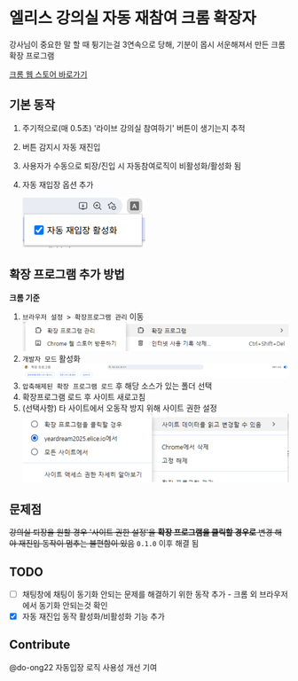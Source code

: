 # 엘리스 강의실 자동 재참여 크롬 확장자

강사님이 중요한 말 할 때 튕기는걸 3연속으로 당해, 기분이 몹시 서운해져서 만든 크롬 확장 프로그램

[크롬 웹 스토어 바로가기](https://chromewebstore.google.com/detail/auto-click-button/kpacbffelakjndjdnopnepgcelbfdcfj?authuser=0&hl=ko)

## 기본 동작

1. 주기적으로(매 0.5초) '라이브 강의실 참여하기' 버튼이 생기는지 추적
2. 버튼 감지시 자동 재진입
3. 사용자가 수동으로 퇴장/진입 시 자동참여로직이 비활성화/활성화 됨
4. 자동 재입장 옵션 추가 

   ![alt text](docs/images/image4.png)

## 확장 프로그램 추가 방법

**크롬 기준**

1. `브라우저 설정 > 확장프로그램 관리` 이동
   ![alt text](docs/images/image1.png)
2. `개발자 모드` 활성화
   ![alt text](docs/images/image2.png)
3. `압축해제된 확장 프로그램 로드` 후 해당 소스가 있는 폴더 선택
4. 확장프로그램 로드 후 사이트 새로고침
5. (선택사항) 타 사이트에서 오동작 방지 위해 사이트 권한 설정
   ![alt text](docs/images/image3.png)

## 문제점

~~강의실 퇴장을 원할 경우 '사이트 권한 설정'을 **확장 프로그램을 클릭할 경우로** 변경 해야 재진입 동작이 멈추는 불편함이 있음~~ `0.1.0` 이후 해결 됨

## TODO

- [ ] 채팅창에 채팅이 동기화 안되는 문제를 해결하기 위한 동작 추가 - 크롬 외 브라우저에서 동기화 안되는것 확인
- [x] 자동 재진입 동작 활성화/비활성화 기능 추가

## Contribute 
@do-ong22 자동입장 로직 사용성 개선 기여

